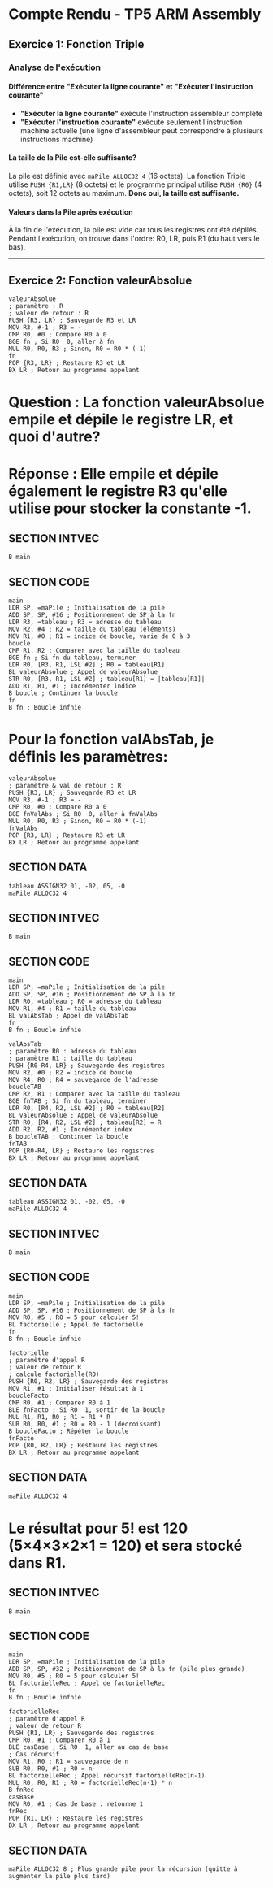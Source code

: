# Compte Rendu - TP5 ARM Assembly

## Exercice 1: Fonction Triple

### Analyse de l'exécution

#### Différence entre "Exécuter la ligne courante" et "Exécuter l'instruction courante"

- **"Exécuter la ligne courante"** exécute l'instruction assembleur complète
- **"Exécuter l'instruction courante"** exécute seulement l'instruction machine actuelle (une ligne d'assembleur peut correspondre à plusieurs instructions machine)

#### La taille de la Pile est-elle suffisante?

La pile est définie avec `maPile ALLOC32 4` (16 octets). La fonction Triple utilise `PUSH {R1,LR}` (8 octets) et le programme principal utilise `PUSH {R0}` (4 octets), soit 12 octets au maximum. **Donc oui, la taille est suffisante.**

#### Valeurs dans la Pile après exécution

À la fin de l'exécution, la pile est vide car tous les registres ont été dépilés.
Pendant l'exécution, on trouve dans l'ordre: R0, LR, puis R1 (du haut vers le bas).

---

## Exercice 2: Fonction valeurAbsolue

```
valeurAbsolue
; paramètre : R
; valeur de retour : R
PUSH {R3, LR} ; Sauvegarde R3 et LR
MOV R3, #-1 ; R3 = -
CMP R0, #0 ; Compare R0 à 0
BGE fn ; Si R0  0, aller à fn
MUL R0, R0, R3 ; Sinon, R0 = R0 * (-1)
fn
POP {R3, LR} ; Restaure R3 et LR
BX LR ; Retour au programme appelant
```

# Question : La fonction valeurAbsolue empile et dépile le registre LR, et quoi d'autre?

# Réponse : Elle empile et dépile également le registre R3 qu'elle utilise pour stocker la constante -1.

## SECTION INTVEC

```
B main
```

## SECTION CODE

```
main
LDR SP, =maPile ; Initialisation de la pile
ADD SP, SP, #16 ; Positionnement de SP à la fn
LDR R3, =tableau ; R3 = adresse du tableau
MOV R2, #4 ; R2 = taille du tableau (éléments)
MOV R1, #0 ; R1 = indice de boucle, varie de 0 à 3
boucle
CMP R1, R2 ; Comparer avec la taille du tableau
BGE fn ; Si fn du tableau, terminer
LDR R0, [R3, R1, LSL #2] ; R0 = tableau[R1]
BL valeurAbsolue ; Appel de valeurAbsolue
STR R0, [R3, R1, LSL #2] ; tableau[R1] = |tableau[R1]|
ADD R1, R1, #1 ; Incrémenter indice
B boucle ; Continuer la boucle
fn
B fn ; Boucle infnie
```

# Pour la fonction valAbsTab, je définis les paramètres:

```
valeurAbsolue
; paramètre & val de retour : R
PUSH {R3, LR} ; Sauvegarde R3 et LR
MOV R3, #-1 ; R3 = -
CMP R0, #0 ; Compare R0 à 0
BGE fnValAbs ; Si R0  0, aller à fnValAbs
MUL R0, R0, R3 ; Sinon, R0 = R0 * (-1)
fnValAbs
POP {R3, LR} ; Restaure R3 et LR
BX LR ; Retour au programme appelant
```

## SECTION DATA

```
tableau ASSIGN32 01, -02, 05, -0
maPile ALLOC32 4
```

## SECTION INTVEC

```
B main
```

## SECTION CODE

```
main
LDR SP, =maPile ; Initialisation de la pile
ADD SP, SP, #16 ; Positionnement de SP à la fn
LDR R0, =tableau ; R0 = adresse du tableau
MOV R1, #4 ; R1 = taille du tableau
BL valAbsTab ; Appel de valAbsTab
fn
B fn ; Boucle infnie
```

```
valAbsTab
; paramètre R0 : adresse du tableau
; paramètre R1 : taille du tableau
PUSH {R0-R4, LR} ; Sauvegarde des registres
MOV R2, #0 ; R2 = indice de boucle
MOV R4, R0 ; R4 = sauvegarde de l'adresse
boucleTAB
CMP R2, R1 ; Comparer avec la taille du tableau
BGE fnTAB ; Si fn du tableau, terminer
LDR R0, [R4, R2, LSL #2] ; R0 = tableau[R2]
BL valeurAbsolue ; Appel de valeurAbsolue
STR R0, [R4, R2, LSL #2] ; tableau[R2] = R
ADD R2, R2, #1 ; Incrémenter index
B boucleTAB ; Continuer la boucle
fnTAB
POP {R0-R4, LR} ; Restaure les registres
BX LR ; Retour au programme appelant
```

## SECTION DATA

```
tableau ASSIGN32 01, -02, 05, -0
maPile ALLOC32 4
```

## SECTION INTVEC

```
B main
```

## SECTION CODE

```
main
LDR SP, =maPile ; Initialisation de la pile
ADD SP, SP, #16 ; Positionnement de SP à la fn
MOV R0, #5 ; R0 = 5 pour calculer 5!
BL factorielle ; Appel de factorielle
fn
B fn ; Boucle infnie
```

```
factorielle
; paramètre d'appel R
; valeur de retour R
; calcule factorielle(R0)
PUSH {R0, R2, LR} ; Sauvegarde des registres
MOV R1, #1 ; Initialiser résultat à 1
boucleFacto
CMP R0, #1 ; Comparer R0 à 1
BLE fnFacto ; Si R0  1, sortir de la boucle
MUL R1, R1, R0 ; R1 = R1 * R
SUB R0, R0, #1 ; R0 = R0 - 1 (décroissant)
B boucleFacto ; Répéter la boucle
fnFacto
POP {R0, R2, LR} ; Restaure les registres
BX LR ; Retour au programme appelant
```

## SECTION DATA

```
maPile ALLOC32 4
```

# Le résultat pour 5! est 120 (5×4×3×2×1 = 120) et sera stocké dans R1.

## SECTION INTVEC

```
B main
```

## SECTION CODE

```
main
LDR SP, =maPile ; Initialisation de la pile
ADD SP, SP, #32 ; Positionnement de SP à la fn (pile plus grande)
MOV R0, #5 ; R0 = 5 pour calculer 5!
BL factorielleRec ; Appel de factorielleRec
fn
B fn ; Boucle infnie
```

```
factorielleRec
; paramètre d'appel R
; valeur de retour R
PUSH {R1, LR} ; Sauvegarde des registres
CMP R0, #1 ; Comparer R0 à 1
BLE casBase ; Si R0  1, aller au cas de base
; Cas récursif
MOV R1, R0 ; R1 = sauvegarde de n
SUB R0, R0, #1 ; R0 = n-
BL factorielleRec ; Appel récursif factorielleRec(n-1)
MUL R0, R0, R1 ; R0 = factorielleRec(n-1) * n
B fnRec
casBase
MOV R0, #1 ; Cas de base : retourne 1
fnRec
POP {R1, LR} ; Restaure les registres
BX LR ; Retour au programme appelant
```

## SECTION DATA

```
maPile ALLOC32 8 ; Plus grande pile pour la récursion (quitte à augmenter la pile plus tard)
```



